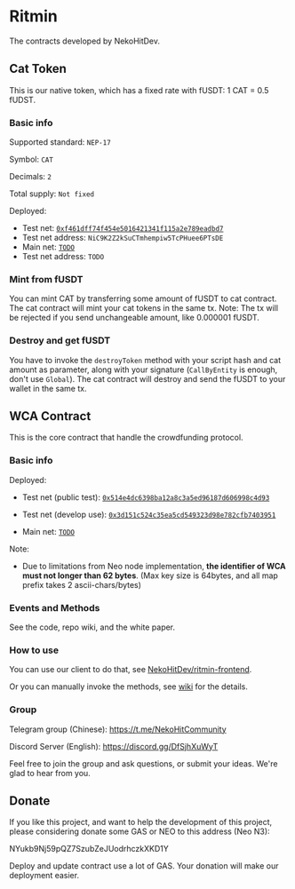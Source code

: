 # Ritmin

The contracts developed by NekoHitDev.

## Cat Token

This is our native token, which has a fixed rate with fUSDT: 1 CAT = 0.5 fUDST.

### Basic info

Supported standard: `NEP-17`

Symbol: `CAT`

Decimals: `2`

Total supply: `Not fixed`

Deployed:

+ Test net: [`0xf461dff74f454e5016421341f115a2e789eadbd7`](https://neo3.testnet.neotube.io/contract/0xf461dff74f454e5016421341f115a2e789eadbd7)
+ Test net address: `NiC9K2Z2kSuCTmhempiw5TcPHuee6PTsDE`
+ Main net: [`TODO`](https://neo3.neotube.io/contract/TODO)
+ Test net address: `TODO`

### Mint from fUSDT

You can mint CAT by transferring some amount of fUSDT to cat contract.
The cat contract will mint your cat tokens in the same tx.
Note: The tx will be rejected if you send unchangeable amount, like 0.000001 fUSDT.

### Destroy and get fUSDT

You have to invoke the `destroyToken` method with your script hash and cat amount
as parameter, along with your signature (`CallByEntity` is enough, don't use `Global`).
The cat contract will destroy and send the fUSDT to your wallet in the same tx.

## WCA Contract

This is the core contract that handle the crowdfunding protocol.

### Basic info

Deployed:

+ Test net (public test): [`0x514e4dc6398ba12a8c3a5ed96187d606998c4d93`](https://neo3.testnet.neotube.io/contract/0x514e4dc6398ba12a8c3a5ed96187d606998c4d93)

+ Test net (develop use): [`0x3d151c524c35ea5cd549323d98e782cfb7403951`](https://neo3.testnet.neotube.io/contract/0x3d151c524c35ea5cd549323d98e782cfb7403951)

+ Main net: [`TODO`](https://neo3.neotube.io/contract/TODO)

Note:

+ Due to limitations from Neo node implementation, **the identifier of WCA must not longer than 62 bytes**. (Max key size is 64bytes, and all map prefix takes 2 ascii-chars/bytes)

### Events and Methods

See the code, repo wiki, and the white paper.

### How to use

You can use our client to do that, see [NekoHitDev/ritmin-frontend](https://github.com/NekoHitDev/ritmin-frontend).

Or you can manually invoke the methods, see [wiki](https://github.com/NekoHitDev/Ritmin/wiki) for the details.

### Group

Telegram group (Chinese): https://t.me/NekoHitCommunity

Discord Server (English): https://discord.gg/DfSjhXuWyT

Feel free to join the group and ask questions, or submit your ideas. We're glad to hear from you.

## Donate

If you like this project, and want to help the development of this project, please
considering donate some GAS or NEO to this address (Neo N3):

NYukb9Nj59pQZ7SzubZeJUodrhczkXKD1Y

Deploy and update contract use a lot of GAS. Your donation will make our deployment easier.

